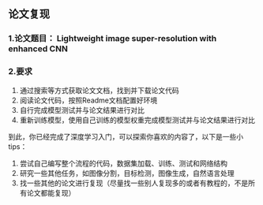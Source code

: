 ## 论文复现
### 1.论文题目： Lightweight image super-resolution with enhanced CNN
### 2.要求
1. 通过搜索等方式获取论文文档，找到并下载论文代码
2. 阅读论文代码，按照Readme文档配置好环境
3. 自行完成模型测试并与论文结果进行对比
4. 重新训练模型，使用自己训练的模型权重完成模型测试并与论文结果进行对比
   
到此，你已经完成了深度学习入门，可以探索你喜欢的内容了，以下是一些小tips：
1. 尝试自己编写整个流程的代码，数据集加载、训练、测试和网络结构
2. 研究一些其他任务，如图像分割，目标检测，图像生成，自然语言处理
3. 找一些其他的论文进行复现（尽量找一些别人复现多的或者有教程的，不是所有论文都能复现）
